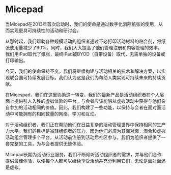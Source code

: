 # Micepad

当Micepad在2013年首次启动时，我们的使命是通过数字化消除纸张的使用，从而实现更具可持续性的活动和研讨会。

从那时起，我们帮助各种规模活动的组织者通过不必打印活动材料的粘合剂，将纸张使用量减少了90%。同时，我们大大提高了他们管理注册和内容管理的效率。我们用iPad取代了纸张，最终iPad被BYOD（自带设备）取代，无需单独的设备或打印输出。

今天，我们的使命保持不变。我们将继续构建与活动相关的技术和解决方案，以实现联合国可持续发展目标。我们认为这是我们为帮助人类实现可持续未来的持续贡献。

在Micespad，我们在这里协助这一转变。我们的最新产品是活动组织者在个人层面上提供引人入胜的虚拟体验的平台。与会者应该能够从虚拟活动中获得与他们亲自参加的活动相同的价值。因此，我们构建了一些功能，以保持与会者在面对面活动中可能拥有的相同数量的网络，学习和互动。

对于活动组织者，我们正在帮助他们在日益复杂的活动管理世界中保持相同的生产力水平。我们的目标是减轻组织者的压力，因为他们必须为其面对面，混合和虚拟活动组合管理多个平台。从活动前注册到活动后社区参与，我们为组织者提供了一套完整的工具，为与会者提供无缝体验。

Micepad长期为活动行业服务。我们不断倾听活动组织者的需求，并与他们合作提供最佳体验，以便每个人都可以继续享受活动并充分利用它们，无论是面对面还是虚拟。
